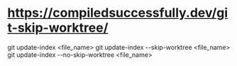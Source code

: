 # https://compiledsuccessfully.dev/git-skip-worktree/
git update-index <file_name>
git update-index --skip-worktree <file_name>
git update-index --no-skip-worktree <file_name>
